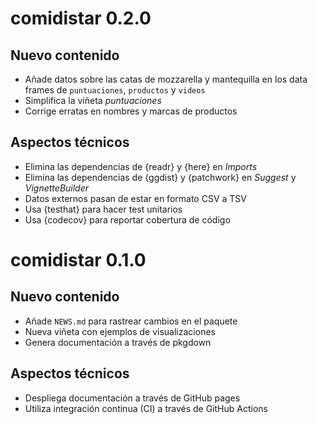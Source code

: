 # comidistar 0.2.0

## Nuevo contenido

* Añade datos sobre las catas de mozzarella y mantequilla en los data frames de `puntuaciones`, `productos` y `videos`
* Simplifica la viñeta *puntuaciones*
* Corrige erratas en nombres y marcas de productos

## Aspectos técnicos

* Elimina las dependencias de {readr} y {here} en *Imports*
* Elimina las dependencias de {ggdist} y {patchwork} en *Suggest* y *VignetteBuilder*
* Datos externos pasan de estar en formato CSV a TSV
* Usa {testhat} para hacer test unitarios
* Usa {codecov} para reportar cobertura de código 

# comidistar 0.1.0


## Nuevo contenido

* Añade `NEWS.md` para rastrear cambios en el paquete
* Nueva viñeta con ejemplos de visualizaciones
* Genera documentación a través de pkgdown

## Aspectos técnicos

* Despliega documentación a través de GitHub pages
* Utiliza integración continua (CI) a través de GitHub Actions

